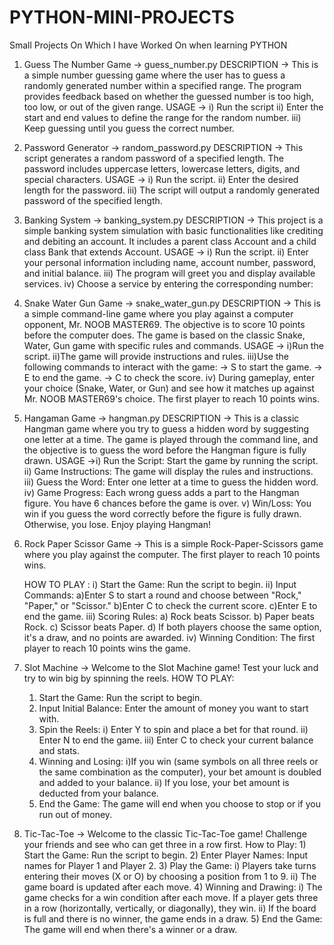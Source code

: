# PYTHON-MINI-PROJECTS
Small Projects On Which I have Worked On when learning PYTHON
1) Guess The Number Game -> guess_number.py
   DESCRIPTION -> This is a simple number guessing game where the user has to guess a randomly generated number within a specified range. The program provides 
                  feedback based on whether the guessed number is too high, too low, or out of the given range.
   USAGE -> i) Run the script
            ii) Enter the start and end values to define the range for the random number.
            iii) Keep guessing until you guess the correct number.
2) Password Generator -> random_password.py
   DESCRIPTION -> This script generates a random password of a specified length. The password includes uppercase letters, lowercase letters, digits, and special 
                  characters.
   USAGE -> i) Run the script.
            ii) Enter the desired length for the password.
            iii) The script will output a randomly generated password of the specified length.
3) Banking System -> banking_system.py
   DESCRIPTION -> This project is a simple banking system simulation with basic functionalities like crediting and 
                  debiting an account. It includes a parent class Account and a child class Bank that extends Account.
   USAGE -> i) Run the script.
            ii) Enter your personal information including name, account number, password, and initial balance.
            iii) The program will greet you and display available services.
            iv) Choose a service by entering the corresponding number:
4) Snake Water Gun Game -> snake_water_gun.py
   DESCRIPTION -> This is a simple command-line game where you play against a computer opponent, Mr. NOOB MASTER69. 
                  The objective is to score 10 points before the computer does. The game is based on the classic 
                  Snake, Water, Gun game with specific rules and commands.
   USAGE -> i)Run the script.
            ii)The game will provide instructions and rules.
            iii)Use the following commands to interact with the game:
                 -> S to start the game.
                 -> E to end the game.
                 -> C to check the score.
            iv) During gameplay, enter your choice (Snake, Water, or Gun) and see how it matches up against Mr. NOOB MASTER69's choice.
                The first player to reach 10 points wins.
5) Hangaman Game -> hangman.py
   DESCRIPTION -> This is a classic Hangman game where you try to guess a hidden word by suggesting one letter at a time. The game is 
                  played through the command line, and the objective is to guess the word before the Hangman figure is fully drawn.
   USAGE ->i) Run the Script: Start the game by running the script.
           ii) Game Instructions: The game will display the rules and instructions.
           iii) Guess the Word: Enter one letter at a time to guess the hidden word.
           iv) Game Progress: Each wrong guess adds a part to the Hangman figure. You have 6 chances before the game is over.
           v) Win/Loss: You win if you guess the word correctly before the figure is fully drawn. Otherwise, you lose.
   Enjoy playing Hangman!              
6) Rock Paper Scissor Game -> This is a simple Rock-Paper-Scissors game where you play against the computer. The first player to 
                                 reach 10 points wins.
    
   HOW TO PLAY :
   i) Start the Game: Run the script to begin.
   ii) Input Commands:
           a)Enter S to start a round and choose between "Rock," "Paper," or "Scissor."
           b)Enter C to check the current score.
           c)Enter E to end the game.
   iii) Scoring Rules:
           a) Rock beats Scissor.
           b) Paper beats Rock.
           c) Scissor beats Paper.
           d) If both players choose the same option, it's a draw, and no points are awarded.
   iv) Winning Condition: The first player to reach 10 points wins the game.
7) Slot Machine -> Welcome to the Slot Machine game! Test your luck and try to win big by spinning the reels.
      HOW TO PLAY:
      1) Start the Game: Run the script to begin.
      2) Input Initial Balance: Enter the amount of money you want to start with.
      3) Spin the Reels:
          i) Enter Y to spin and place a bet for that round.
          ii) Enter N to end the game.
          iii) Enter C to check your current balance and stats.
      4) Winning and Losing:
          i)If you win (same symbols on all three reels or the same combination as the computer), your bet amount is doubled and added 
            to your balance.
          ii) If you lose, your bet amount is deducted from your balance.
      5) End the Game: The game will end when you choose to stop or if you run out of money.
8) Tic-Tac-Toe -> Welcome to the classic Tic-Tac-Toe game! Challenge your friends and see who can get three in a row first.
       How to Play:
       1) Start the Game: Run the script to begin.
       2) Enter Player Names: Input names for Player 1 and Player 2.
       3) Play the Game:
           i) Players take turns entering their moves (X or O) by choosing a position from 1 to 9.
           ii) The game board is updated after each move.
       4) Winning and Drawing:
          i) The game checks for a win condition after each move. If a player gets three in a row (horizontally, vertically, or 
          diagonally), they win.
          ii) If the board is full and there is no winner, the game ends in a draw.
       5) End the Game: The game will end when there's a winner or a draw.
